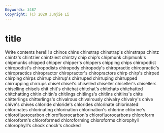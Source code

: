 ```yaml
---
Keywords: 3487
Copyright: (C) 2020 Junjie Li
---
```


# title

Write contents here!!!
s 
chinos 
chins 
chinstrap 
chinstrap's 
chinstraps 
chintz 
chintz's 
chintzier
chintziest 
chintzy 
chip 
chip's 
chipmunk 
chipmunk's 
chipmunks 
chipped 
chipper 
chipper's
chippers 
chipping 
chips 
chiropodist 
chiropodist's 
chiropodists 
chiropody 
chiropody's 
chiropractic 
chiropractic's
chiropractics 
chiropractor 
chiropractor's 
chiropractors 
chirp 
chirp's 
chirped 
chirping 
chirps 
chirrup
chirrup's 
chirruped 
chirruping 
chirrupped 
chirrupping 
chirrups 
chisel 
chisel's 
chiselled 
chiseller
chiseller's 
chisellers 
chiselling 
chisels 
chit 
chit's 
chitchat 
chitchat's 
chitchats 
chitchatted
chitchatting 
chitin 
chitin's 
chitlings 
chitlings's 
chitlins 
chitlins's 
chits 
chitterlings 
chitterlings's
chivalrous 
chivalrously 
chivalry 
chivalry's 
chive 
chive's 
chives 
chloride 
chloride's 
chlorides
chlorinate 
chlorinated 
chlorinates 
chlorinating 
chlorination 
chlorination's 
chlorine 
chlorine's 
chlorofluorocarbon 
chlorofluorocarbon's
chlorofluorocarbons 
chloroform 
chloroform's 
chloroformed 
chloroforming 
chloroforms 
chlorophyll 
chlorophyll's 
chock 
chock's
chocked 
